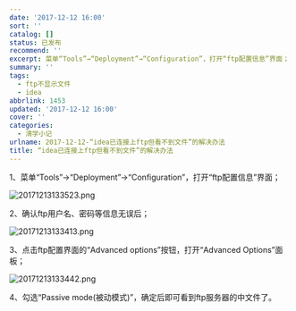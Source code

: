 ```yaml
---
date: '2017-12-12 16:00'
sort: ''
catalog: []
status: 已发布
recommend: ''
excerpt: 菜单“Tools”→“Deployment”→“Configuration”，打开“ftp配置信息”界面；
summary: ''
tags:
  - ftp不显示文件
  - idea
abbrlink: 1453
updated: '2017-12-12 16:00'
cover: ''
categories:
  - 清学小记
urlname: 2017-12-12-“idea已连接上ftp但看不到文件”的解决办法
title: “idea已连接上ftp但看不到文件”的解决办法
---
```


1、菜单“Tools”→“Deployment”→“Configuration”，打开“ftp配置信息”界面；


![20171213133523.png](https://image.bmqy.net/uploads/2017/12/20171213133523.png)


2、确认ftp用户名、密码等信息无误后；


![20171213133413.png](https://image.bmqy.net/uploads/2017/12/20171213133413.png)


3、点击ftp配置界面的“Advanced options”按钮，打开“Advanced Options”面板；


![20171213133442.png](https://image.bmqy.net/uploads/2017/12/20171213133442.png)


4、勾选“Passive mode(被动模式)”，确定后即可看到ftp服务器的中文件了。

